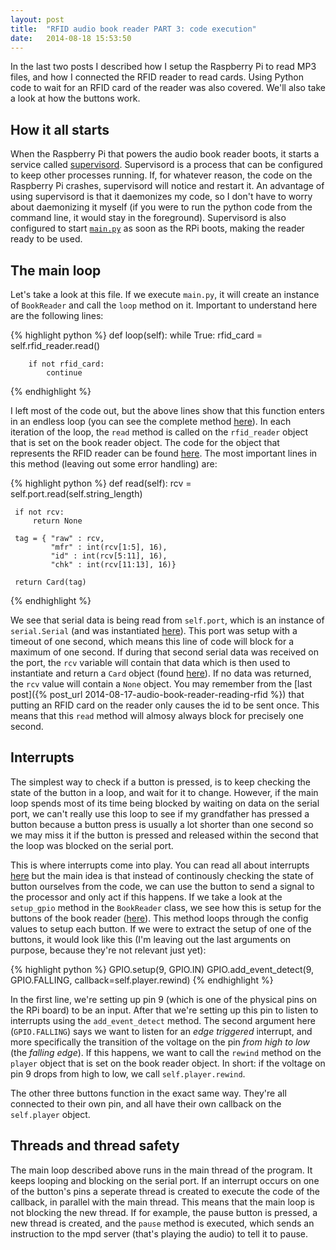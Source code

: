 ```yaml
---
layout: post
title:  "RFID audio book reader PART 3: code execution"
date:   2014-08-18 15:53:50
---
```


In the last two posts I described how I setup the Raspberry Pi to read MP3 files, and how I connected the RFID reader to read cards. Using Python code to wait for an RFID card of the reader was also covered. We'll also take a look at how the buttons work.


## How it all starts

When the Raspberry Pi that powers the audio book reader boots, it starts a service called [supervisord](http://supervisord.org/). Supervisord is a process that can be configured to keep other processes running. If, for whatever reason, the code on the Raspberry Pi crashes, supervisord will notice and restart it. An advantage of using supervisord is that it daemonizes my code, so I don't have to worry about daemonizing it myself (if you were to run the python code from the command line, it would stay in the foreground). Supervisord is also configured to start [`main.py`](https://github.com/wkjagt/BookPlayer/blob/1.0/main.py) as soon as the RPi boots, making the reader ready to be used.


## The main loop

Let's take a look at this file. If we execute `main.py`, it will create an instance of `BookReader` and call the `loop` method on it. Important to understand here are the following lines:

{% highlight python %}
def loop(self):
    while True:
        rfid_card = self.rfid_reader.read()

        if not rfid_card:
            continue
{% endhighlight %}

I left most of the code out, but the above lines show that this function enters in an endless loop (you can see the complete method [here](https://github.com/wkjagt/BookPlayer/blob/1.0/main.py#L87)). In each iteration of the loop, the `read` method is called on the `rfid_reader` object that is set on the book reader object. The code for the object that represents the RFID reader can be found [here](https://github.com/wkjagt/BookPlayer/blob/1.0/rfid.py). The most important lines in this method (leaving out some error handling) are:

 {% highlight python %}
 def read(self):
     rcv = self.port.read(self.string_length)

     if not rcv:
         return None

     tag = { "raw" : rcv,
             "mfr" : int(rcv[1:5], 16),
             "id" : int(rcv[5:11], 16),
             "chk" : int(rcv[11:13], 16)}
     
     return Card(tag)
{% endhighlight %}


We see that serial data is being read from `self.port`, which is an instance of `serial.Serial` (and was instantiated [here](https://github.com/wkjagt/BookPlayer/blob/1.0/rfid.py#L29)). This port was setup with a timeout of one second, which means this line of code will block for a maximum of one second. If during that second serial data was received on the port, the `rcv` variable will contain that data which is then used to instantiate and return a `Card` object (found [here](https://github.com/wkjagt/BookPlayer/blob/1.0/rfid.py#L55)). If no data was returned, the `rcv` value will contain a `None` object. You may remember from the [last post]({% post_url 2014-08-17-audio-book-reader-reading-rfid %}) that putting an RFID card on the reader only causes the id to be sent once. This means that this `read` method will almosy always block for precisely one second.

## Interrupts

The simplest way to check if a button is pressed, is to keep checking the state of the button in a loop, and wait for it to change. However, if the main loop spends most of its time being blocked by waiting on data on the serial port, we can't really use this loop to see if my grandfather has pressed a button because a button press is usually a lot shorter than one second so we may miss it if the button is pressed and released within the second that the loop was blocked on the serial port.

This is where interrupts come into play. You can read all about interrupts [here](http://en.wikipedia.org/wiki/Interrupt) but the main idea is that instead of continously checking the state of button ourselves from the code, we can use the button to send a signal to the processor and only act if this happens. If we take a look at the `setup_gpio` method in the `BookReader` class, we see how this is setup for the buttons of the book reader ([here](https://github.com/wkjagt/BookPlayer/blob/1.0/main.py#L59)). This method loops through the config values to setup each button. If we were to extract the setup of one of the buttons, it would look like this (I'm leaving out the last arguments on purpose, because they're not relevant just yet):

{% highlight python %}
GPIO.setup(9, GPIO.IN)
GPIO.add_event_detect(9, GPIO.FALLING, callback=self.player.rewind)
{% endhighlight %}

In the first line, we're setting up pin 9 (which is one of the physical pins on the RPi board) to be an input. After that we're setting up this pin to listen to interrupts using the `add_event_detect` method. The second argument here (`GPIO.FALLING`) says we want to listen for an *edge triggered* interrupt, and more specifically the transition of the voltage on the pin *from high to low* (the *falling edge*). If this happens, we want to call the `rewind` method on the `player` object that is set on the book reader object. In short: if the voltage on pin 9 drops from high to low, we call `self.player.rewind`.

The other three buttons function in the exact same way. They're all connected to their own pin, and all have their own callback on the `self.player` object.

## Threads and thread safety

The main loop described above runs in the main thread of the program. It keeps looping and blocking on the serial port. If an interrupt occurs on one of the button's pins a seperate thread is created to execute the code of the callback, in parallel with the main thread. This means that the main loop is not blocking the new thread. If for example, the pause button is pressed, a new thread is created, and the `pause` method is executed, which sends an instruction to the mpd server (that's playing the audio) to tell it to pause.

